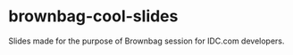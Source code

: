 brownbag-cool-slides
====================

Slides made for the purpose of Brownbag session for IDC.com developers.

